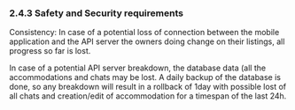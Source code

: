 ### 2.4.3 Safety and Security requirements

Consistency: In case of a potential loss of connection between the mobile application  and the API server the owners doing change on their listings, all progress so far is lost.

In case of a potential API server breakdown, the database data (all the accommodations and chats may be lost. A daily backup of the database is done, so any breakdown will result in a rollback of 1day with possible lost of all chats and creation/edit of accommodation for a timespan of the last 24h.

